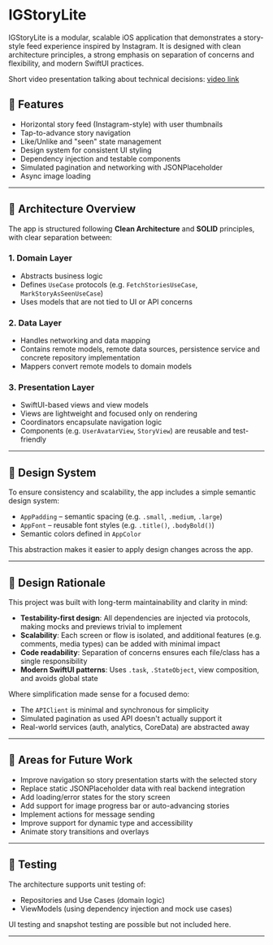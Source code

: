# IGStoryLite

IGStoryLite is a modular, scalable iOS application that demonstrates a story-style feed experience inspired by Instagram. 
It is designed with clean architecture principles, a strong emphasis on separation of concerns and flexibility, and modern SwiftUI practices.

Short video presentation talking about technical decisions: [video link](https://www.loom.com/share/3ed93452d9074dedbd5685d6f702859e?sid=314e5939-2e88-44b8-96a1-856c6568e2f5)

## 📱 Features

- Horizontal story feed (Instagram-style) with user thumbnails
- Tap-to-advance story navigation
- Like/Unlike and "seen" state management
- Design system for consistent UI styling
- Dependency injection and testable components
- Simulated pagination and networking with JSONPlaceholder
- Async image loading

---

## 🧱 Architecture Overview

The app is structured following **Clean Architecture** and **SOLID** principles, with clear separation between:

### 1. **Domain Layer**
- Abstracts business logic
- Defines `UseCase` protocols (e.g. `FetchStoriesUseCase`, `MarkStoryAsSeenUseCase`)
- Uses models that are not tied to UI or API concerns

### 2. **Data Layer**
- Handles networking and data mapping
- Contains remote models, remote data sources, persistence service and concrete repository implementation
- Mappers convert remote models to domain models

### 3. **Presentation Layer**
- SwiftUI-based views and view models
- Views are lightweight and focused only on rendering
- Coordinators encapsulate navigation logic
- Components (e.g. `UserAvatarView`, `StoryView`) are reusable and test-friendly

---

## 🎨 Design System

To ensure consistency and scalability, the app includes a simple semantic design system:

- `AppPadding` – semantic spacing (e.g. `.small`, `.medium`, `.large`)
- `AppFont` – reusable font styles (e.g. `.title()`, `.bodyBold()`)
- Semantic colors defined in `AppColor`

This abstraction makes it easier to apply design changes across the app.

---

## 🧠 Design Rationale

This project was built with long-term maintainability and clarity in mind:

- **Testability-first design**: All dependencies are injected via protocols, making mocks and previews trivial to implement
- **Scalability**: Each screen or flow is isolated, and additional features (e.g. comments, media types) can be added with minimal impact
- **Code readability**: Separation of concerns ensures each file/class has a single responsibility
- **Modern SwiftUI patterns**: Uses `.task`, `.StateObject`, view composition, and avoids global state

Where simplification made sense for a focused demo:

- The `APIClient` is minimal and synchronous for simplicity
- Simulated pagination as used API doesn't actually support it
- Real-world services (auth, analytics, CoreData) are abstracted away

---

## 🚧 Areas for Future Work

- Improve navigation so story presentation starts with the selected story
- Replace static JSONPlaceholder data with real backend integration
- Add loading/error states for the story screen
- Add support for image progress bar or auto-advancing stories
- Implement actions for message sending
- Improve support for dynamic type and accessibility
- Animate story transitions and overlays

---

## 🧪 Testing

The architecture supports unit testing of:
- Repositories and Use Cases (domain logic)
- ViewModels (using dependency injection and mock use cases)

UI testing and snapshot testing are possible but not included here.

---
